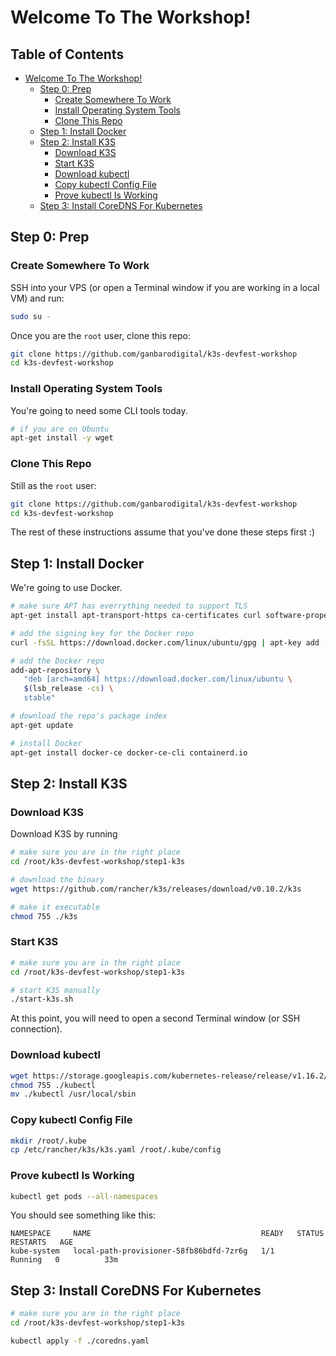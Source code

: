# Welcome To The Workshop!

## Table of Contents <!-- omit in toc -->

- [Welcome To The Workshop!](#welcome-to-the-workshop)
  - [Step 0: Prep](#step-0-prep)
    - [Create Somewhere To Work](#create-somewhere-to-work)
    - [Install Operating System Tools](#install-operating-system-tools)
    - [Clone This Repo](#clone-this-repo)
  - [Step 1: Install Docker](#step-1-install-docker)
  - [Step 2: Install K3S](#step-2-install-k3s)
    - [Download K3S](#download-k3s)
    - [Start K3S](#start-k3s)
    - [Download kubectl](#download-kubectl)
    - [Copy kubectl Config File](#copy-kubectl-config-file)
    - [Prove kubectl Is Working](#prove-kubectl-is-working)
  - [Step 3: Install CoreDNS For Kubernetes](#step-3-install-coredns-for-kubernetes)

## Step 0: Prep

### Create Somewhere To Work

SSH into your VPS (or open a Terminal window if you are working in a local VM) and run:

```bash
sudo su -
```

Once you are the `root` user, clone this repo:

```bash
git clone https://github.com/ganbarodigital/k3s-devfest-workshop
cd k3s-devfest-workshop
```

### Install Operating System Tools

You're going to need some CLI tools today. 

```bash
# if you are on Ubuntu
apt-get install -y wget
```

### Clone This Repo

Still as the `root` user:

```bash
git clone https://github.com/ganbarodigital/k3s-devfest-workshop
cd k3s-devfest-workshop
```

The rest of these instructions assume that you've done these steps first :)

## Step 1: Install Docker

We're going to use Docker.

```bash
# make sure APT has everrything needed to support TLS
apt-get install apt-transport-https ca-certificates curl software-properties-common

# add the signing key for the Docker repo
curl -fsSL https://download.docker.com/linux/ubuntu/gpg | apt-key add -

# add the Docker repo
add-apt-repository \
   "deb [arch=amd64] https://download.docker.com/linux/ubuntu \
   $(lsb_release -cs) \
   stable"

# download the repo's package index
apt-get update

# install Docker
apt-get install docker-ce docker-ce-cli containerd.io
```

## Step 2: Install K3S

### Download K3S

Download K3S by running

```bash
# make sure you are in the right place
cd /root/k3s-devfest-workshop/step1-k3s

# download the binary
wget https://github.com/rancher/k3s/releases/download/v0.10.2/k3s

# make it executable
chmod 755 ./k3s
```

### Start K3S

```bash
# make sure you are in the right place
cd /root/k3s-devfest-workshop/step1-k3s

# start K3S manually
./start-k3s.sh
```

At this point, you will need to open a second Terminal window (or SSH connection).

### Download kubectl

```bash
wget https://storage.googleapis.com/kubernetes-release/release/v1.16.2/bin/linux/amd64/kubectl
chmod 755 ./kubectl
mv ./kubectl /usr/local/sbin
```

### Copy kubectl Config File

```bash
mkdir /root/.kube
cp /etc/rancher/k3s/k3s.yaml /root/.kube/config
```

### Prove kubectl Is Working

```bash
kubectl get pods --all-namespaces
```

You should see something like this:

```
NAMESPACE     NAME                                      READY   STATUS    RESTARTS   AGE
kube-system   local-path-provisioner-58fb86bdfd-7zr6g   1/1     Running   0          33m
```

## Step 3: Install CoreDNS For Kubernetes

```bash
# make sure you are in the right place
cd /root/k3s-devfest-workshop/step1-k3s

kubectl apply -f ./coredns.yaml
```